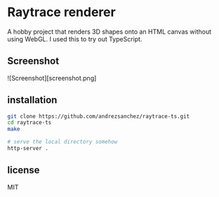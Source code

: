 # Raytrace renderer

A hobby project that renders 3D shapes onto an HTML canvas without using WebGL. I used this to
try out TypeScript.

## Screenshot

![Screenshot][screenshot.png]

## installation

``` bash
git clone https://github.com/andrezsanchez/raytrace-ts.git
cd raytrace-ts
make

# serve the local directory somehow
http-server .
```

## license

MIT
